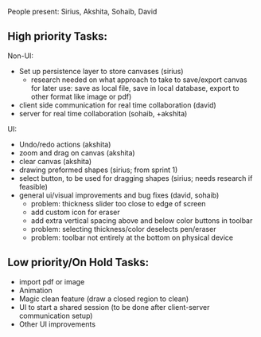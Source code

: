 People present: Sirius, Akshita, Sohaib, David


## High priority Tasks:

Non-UI:
- Set up persistence layer to store canvases  (sirius)
  - research needed on what approach to take to save/export canvas for later use: save as local file, save in local database, export to other format like image or pdf)
- client side communication for real time collaboration (david)
- server for real time collaboration (sohaib, +akshita)

UI:
- Undo/redo actions (akshita)
- zoom and drag on canvas (akshita)
- clear canvas (akshita)
- drawing preformed shapes (sirius; from sprint 1)
- select button, to be used for dragging shapes  (sirius; needs research if feasible)
- general ui/visual improvements and bug fixes (david, sohaib)
  - problem: thickness slider too close to edge of screen
  - add custom icon for eraser
  - add extra vertical spacing above and below color buttons in toolbar
  - problem: selecting thickness/color deselects pen/eraser
  - problem: toolbar not entirely at the bottom on physical device

## Low priority/On Hold Tasks:
- import pdf or image
- Animation
- Magic clean feature (draw a closed region to clean)
- UI to start a shared session (to be done after client-server communication setup)
- Other UI improvements
